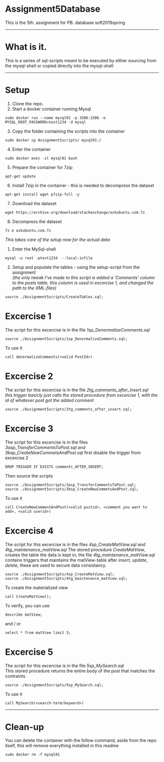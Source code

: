 # Assignment5Database
This is the 5th. assignment for PB. database soft2019spring

-----------------------------------------------------------------------------------------------------------------
# What is it.
This is a series of sql-scripts meant to be executed by either sourcing from the mysql-shell or copied directly into the mysql-shell

------------------------------------------------------------------------------------------------------------------------
# Setup

1) Clone the repo.
2) Start a docker container running Mysql
````
sudo docker run --name mysql01 -p 3306:3306 -e MYSQL_ROOT_PASSWORD=test1234 -d mysql

````
3) Copy the folder containing the scripts into the container
````
sudo docker cp Assignment5scripts/ mysql01:/
````
4) Enter the container
```
sudo docker exec -it mysql01 bash 
```
5) Prepare the container for 7zip
```
apt-get update
```
6) Install 7zip in the container - this is needed to decompress the dataset
```
apt-get install wget p7zip-full -y
```
7) Download the dataset
```
wget https://archive.org/download/stackexchange/askubuntu.com.7z
```
8) Decompress the dataset
```
7z e askubuntu.com.7z
```

*This takes care of the setup now for the actual data*

1) Enter the MySql-shell
```
mysql -u root -ptest1234  --local-infile
```
2) Setup and populate the tables - using the setup-script from the assignment <br>
*(the only tweak I've made to this script is added a 'Comments' column to the posts table, this column is used in excercise 1, and changed the path to the XML-files)*
````
source ./Assignment5scripts/CreateTables.sql;
````

# Excercise 1
The script for this excercise is in the file *1sp_DenormalizeComments.sql*
```
source ./Assignment5scripts/1sp_DenormalizeComments.sql;
```
To use it
```
call denormalizeComments(<valid PostId>)
```
# Excercise 2
The script for this excercise is in the file *2tg_comments_after_insert.sql*<br>
*this trigger basicly just calls the stored procedure from excercise 1, with the id of whatever post got the added comment*
```
source ./Assignment5scripts/2tg_comments_after_insert.sql;
```
# Excercise 3
The script for this excercise is in the files *3asp_TransferCommentsToPost.sql and 3bsp_CreateNewCommetsAndPost.sql*
first disable the trigger from excercise 2
```
DROP TRIGGER IF EXISTS comments_AFTER_INSERT;
```
Then source the scripts
```
source ./Assignment5scripts/3asp_TransferCommentsToPost.sql;
source ./Assignment5scripts/3bsp_CreateNewCommetsAndPost.sql;
```
To use it 
```
call CreateNewCommentAndPost(<valid postid>, <comment you want to add>, <valid userid>)
```
# Excercise 4
The script for this excercise is in the files *4sp_CreateMatView.sql and 4tg_maintenance_matView.sql*
The stored procedure *CreateMatView*, creates the table the data is kept in; the file *4tg_maintenance_matView.sql* contains triggers that maintains the matView-table after *insert, update, delete*, these are used to secure data consistancy.
```
source ./Assignment5scripts/4sp_CreateMatView.sql;
source ./Assignment5scripts/4tg_maintenance_matView.sql;
```
To create the materialized view
```
call CreateMatView();
```
To verify, you can use
```
describe matView;
```
and / or
```
select * from matView limit 3;
```

# Excercise 5
The script for this excercise is in the file *5sp_MySearch.sql*<br>
This stored procedure returns the entire body of the post that matches the contraints.
```
source ./Assignment5scripts/5sp_MySearch.sql;
```
To use it 
```
call MySearch(<search-term/keyword>)
```



--------------------------------------------------------------------------------------------------------------------
# Clean-up
You can delete the container with the follow command, aside from the repo itself, this will remove everything installed in this readme
```
sudo docker rm -f mysql01
```

